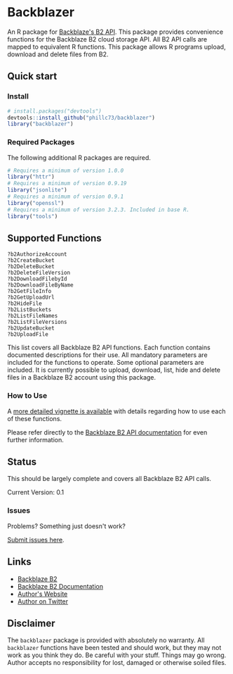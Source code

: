 Backblazer
=======

An R package for [Backblaze's B2 API](https://www.backblaze.com/b2/docs/). 
This package provides convenience functions for the Backblaze B2
cloud storage API. All B2 API calls are mapped to equivalent R functions.
This package allows R programs upload, download and delete files from B2.

## Quick start

### Install

```r
# install.packages("devtools")
devtools::install_github("phillc73/backblazer")
library("backblazer")
```
### Required Packages

The following additional R packages are required.

```r
# Requires a minimum of version 1.0.0
library("httr")
# Requires a minimum of version 0.9.19
library("jsonlite")
# Requires a minimum of version 0.9.1
library("openssl")
# Requires a minimum of version 3.2.3. Included in base R.
library("tools")
```

## Supported Functions

```
?b2AuthorizeAccount
?b2CreateBucket
?b2DeleteBucket
?b2DeleteFileVersion
?b2DownloadFilebyId
?b2DownloadFileByName
?b2GetFileInfo
?b2GetUploadUrl
?b2HideFile
?b2ListBuckets
?b2ListFileNames
?b2ListFileVersions
?b2UpdateBucket
?b2UploadFile
```
This list covers all Backblaze B2 API functions. Each function contains documented descriptions for their use. All mandatory parameters are included for the functions to operate. Some optional parameters are included. It is currently possible to upload, download, list, hide and delete files in a Backblaze B2 account using this package.

### How to Use

A [more detailed vignette is available](https://github.com/phillc73/backblazer/blob/master/vignettes/backblazer-howToUse.Rmd) with details regarding how to use each of these functions.

Please refer directly to the [Backblaze B2 API documentation](https://www.backblaze.com/b2/docs/) for even further information.

## Status

This should be largely complete and covers all Backblaze B2 API calls.

Current Version: 0.1

### Issues

Problems? Something just doesn't work?

[Submit issues here](https://github.com/phillc73/backblazer/issues).

## Links

* [Backblaze B2](https://www.backblaze.com/b2/cloud-storage.html)
* [Backblaze B2 Documentation](https://www.backblaze.com/b2/docs/)
* [Author's Website](http://www.starkingdom.co.uk)
* [Author on Twitter](https://twitter.com/_starkingdom)

## Disclaimer

The `backblazer` package is provided with absolutely no warranty. All `backblazer` functions have been tested and should work, but they may not work as you think they do. Be careful with your stuff. Things may go wrong. Author accepts no responsibility for lost, damaged or otherwise soiled files. 





